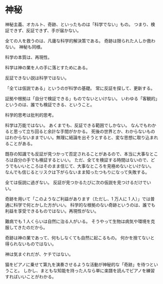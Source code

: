 # 神秘

神秘主義、オカルト、奇跡、といったものは「科学でない」もの。
つまり、検証できず、反証できず、手が届かない。

全ての人を救うのは、凡庸な科学的解決策である。
奇跡は限られた人しか救わない。
神秘も同様。

科学の本質は、再現性。

科学は神の業を人の手に落とすためにある。

反証できない説は科学ではない。

「全ては仮説である」というのが科学の基礎。
常に反証を探して、更新する。

証拠や根拠は「自分で検証できる」ものでないといけない。
いわゆる「客観的」というのは、誰でも検証できる、ということ。

科学的思考は批判的思考。

科学は万能ではない。
あくまでも、反証できる範囲でしかない。
なんでもわかると思って立ち回ると余計な手間がかかる。
死後の世界とか、わからないものはわからないままでいい。無理に結論を出そうとすると、変な思想に取り込まれることがある。

既存の知識でも反証が見つかって否定されることがあるので、本当に大事なところは自分の手でも検証するといい。
ただ、全てを検証する時間はないので、どうでもいいところはそのまま信じて、大事なところを見極めないといけない。
なんでも信じるとリスクは下がらないまま知ったつもりになって失敗する。

全ては仮説に過ぎない。
反証が見つかるたびに次の仮説を見つけるだけでいい。

奇跡を用いて「このようなご利益があります（ただし、1 万人に 1 人）」では普通に科学で何とかした方がいい。
科学的な根拠のない奇跡というのは、誰でも利益を享受できるものではない。再現性がない。

難病でも 1 人くらいは自然に治る人がいる。
そうやって生物は病気や環境を克服してきたのだから。

奇跡は神の業であって、何もしなくても自然に起こるもの。
何かを捨てないと得られないものではない。

神は気まぐれだが、ケチではない。

猫をピアノに乗せて第九を演奏させるような活動が神秘的な「奇跡」を待つということ。
しかし、まともな知能を持った人なら単に楽譜を読んでピアノを練習すればいいことがわかる。
